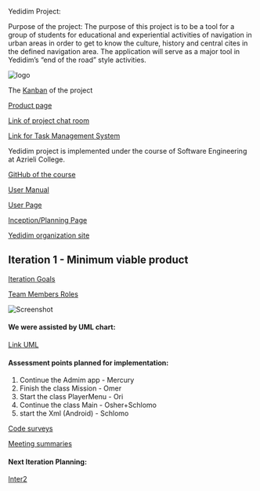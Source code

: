 Yedidim Project:

Purpose of the project:
The purpose of this project is to be a tool for a group of students for educational and experiential activities of navigation in urban areas in order to get to know the culture, history and central cites in the defined navigation area.
The application will serve as a major tool in Yedidim’s “end of the road” style activities.   

![logo](https://firebasestorage.googleapis.com/v0/b/exercice1-c7ffc.appspot.com/o/img6.jpg?alt=media&token=14d1e3b3-e471-4512-8071-a9d2c5585dc6)

The [Kanban](https://github.com/Mercury-Leo/Yedidim-Team-7/projects/1) of the project

[Product page](https://github.com/Mercury-Leo/Yedidim-Team-7/wiki/Product)

[Link of project chat room](https://gitter.im/yedidim)

[Link for Task Management System](https://github.com/Mercury-Leo/Yedidim-Team-7/issues)

Yedidim project is implemented under the course of Software Engineering at Azrieli College.

[GitHub of the course](https://github.com/orgs/jce-il/teams/se2018b)

[User Manual](https://github.com/Mercury-Leo/Yedidim-Team-7/wiki/User-Manual)

[User Page](https://github.com/Mercury-Leo/Yedidim-Team-7/wiki/Team-Page)

[Inception/Planning Page](https://github.com/Mercury-Leo/Yedidim-Team-7/wiki/inception)
 
[Yedidim organization site](http://www.yedidim.org.il/home)



## Iteration 1 - Minimum viable product  

[Iteration Goals](https://github.com/Mercury-Leo/Yedidim-Team-7/wiki/Iter1---MVP#iteration-goals)    

[Team Members Roles](https://github.com/Mercury-Leo/Yedidim-Team-7/issues?q=is%3Aopen+is%3Aissue+milestone%3A%22Inter1+-+MVP%22)  

  
![Screenshot](https://camo.githubusercontent.com/ce9b647b44dd4882acbd4ce25a62d224de9d724e/68747470733a2f2f692e696d6775722e636f6d2f61734d3654527a2e706e67) 
#### We were assisted by UML chart: 
[Link UML](https://camo.githubusercontent.com/bd6d41802b4bb3ac34727080832cd308e07733f5/68747470733a2f2f692e696d6775722e636f6d2f74636a685856782e706e67)    


#### Assessment points planned for implementation:  
1. Continue the Admim app - Mercury  	
2. Finish the class Mission - Omer  
3. Start the class PlayerMenu - Ori  
4. Continue the class Main - Osher+Schlomo  
5. start the Xml (Android) - Schlomo  

 


[Code surveys](https://github.com/Mercury-Leo/Yedidim-Team-7/issues/13)      

[Meeting summaries](https://github.com/Mercury-Leo/Yedidim-Team-7/wiki/Iter1---MVP#meeting-summaries) 



#### Next Iteration Planning:
[Inter2](https://github.com/Mercury-Leo/Yedidim-Team-7/wiki/Iter1---MVP#next-iteration-planning)  

